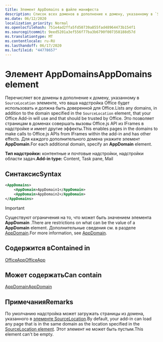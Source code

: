 ```yaml
---
title: Элемент AppDomains в файле манифеста
description: Список всех доменов в дополнение к домену, указанному в `SourceLocation` элементе, который будет использоваться вашей надстройкой Office и должен быть доверенным для Office.
ms.date: 06/12/2020
localization_priority: Normal
ms.openlocfilehash: 751e4ad2ffa5fd50739a855fad48964473b154f1
ms.sourcegitcommit: 9eed5201a3ef556f77ba3b6790f007358188d57d
ms.translationtype: MT
ms.contentlocale: ru-RU
ms.lasthandoff: 06/17/2020
ms.locfileid: "44778657"
---
```

# <a name="appdomains-element"></a><span data-ttu-id="c1746-103">Элемент AppDomains</span><span class="sxs-lookup"><span data-stu-id="c1746-103">AppDomains element</span></span>

<span data-ttu-id="c1746-104">Перечисляет все домены в дополнение к домену, указанному в `SourceLocation` элементе, что ваша надстройка Office будет использовать и должна быть доверенной для Office.</span><span class="sxs-lookup"><span data-stu-id="c1746-104">Lists any domains, in addition to the domain specified in the `SourceLocation` element, that your Office Add-in will use and that should be trusted by Office.</span></span> <span data-ttu-id="c1746-105">Это позволяет страницам в доменах совершать вызовы Office.js API из IFrames в надстройке и имеет другие эффекты.</span><span class="sxs-lookup"><span data-stu-id="c1746-105">This enables pages in the domains to make calls to Office.js APIs from IFrames within the add-in and has other effects.</span></span> <span data-ttu-id="c1746-106">Для каждого дополнительного домена укажите элемент **AppDomain**.</span><span class="sxs-lookup"><span data-stu-id="c1746-106">For each additional domain, specify an **AppDomain** element.</span></span>

 <span data-ttu-id="c1746-107">**Тип надстройки:** контентные и почтовые надстройки, надстройки области задач.</span><span class="sxs-lookup"><span data-stu-id="c1746-107">**Add-in type:** Content, Task pane, Mail</span></span>

## <a name="syntax"></a><span data-ttu-id="c1746-108">Синтаксис</span><span class="sxs-lookup"><span data-stu-id="c1746-108">Syntax</span></span>

```XML
<AppDomains>
    <AppDomain>AppDomain1</AppDomain>
    <AppDomain>AppDomain2</AppDomain>
</AppDomains>
```

> [!IMPORTANT]
> <span data-ttu-id="c1746-109">Существуют ограничения на то, что может быть значением элемента **AppDomain** .</span><span class="sxs-lookup"><span data-stu-id="c1746-109">There are restrictions on what can be the value of a **AppDomain** element.</span></span> <span data-ttu-id="c1746-110">Дополнительные сведения см. в разделе [AppDomain](appdomain.md).</span><span class="sxs-lookup"><span data-stu-id="c1746-110">For more information, see [AppDomain](appdomain.md).</span></span>

## <a name="contained-in"></a><span data-ttu-id="c1746-111">Содержится в</span><span class="sxs-lookup"><span data-stu-id="c1746-111">Contained in</span></span>

[<span data-ttu-id="c1746-112">OfficeApp</span><span class="sxs-lookup"><span data-stu-id="c1746-112">OfficeApp</span></span>](officeapp.md)

## <a name="can-contain"></a><span data-ttu-id="c1746-113">Может содержать</span><span class="sxs-lookup"><span data-stu-id="c1746-113">Can contain</span></span>

[<span data-ttu-id="c1746-114">AppDomain</span><span class="sxs-lookup"><span data-stu-id="c1746-114">AppDomain</span></span>](appdomain.md)

## <a name="remarks"></a><span data-ttu-id="c1746-115">Примечания</span><span class="sxs-lookup"><span data-stu-id="c1746-115">Remarks</span></span>

<span data-ttu-id="c1746-116">По умолчанию надстройка может загружать страницы из домена, указанного в [элементе SourceLocation](sourcelocation.md).</span><span class="sxs-lookup"><span data-stu-id="c1746-116">By default, your add-in can load any page that is in the same domain as the location specified in the [SourceLocation element](sourcelocation.md).</span></span> <span data-ttu-id="c1746-117">Этот элемент не может быть пустым.</span><span class="sxs-lookup"><span data-stu-id="c1746-117">This element can't be empty.</span></span>
